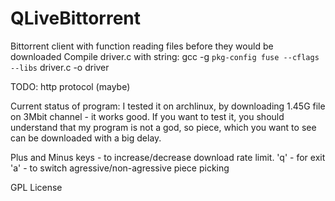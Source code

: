 QLiveBittorrent
===============


Bittorrent client with function reading files before they would be downloaded
Compile driver.c with string: gcc -g `pkg-config fuse --cflags --libs` driver.c -o driver

TODO:
http protocol (maybe)

Current status of program:
I tested it on archlinux, by downloading 1.45G file on 3Mbit channel - it works good.
If you want to test it, you should understand that my program is not a god, so piece,
which you want to see can be downloaded with a big delay.

Plus and Minus keys - to increase/decrease download rate limit.
'q' - for exit
'a' - to switch agressive/non-agressive piece picking

GPL License
